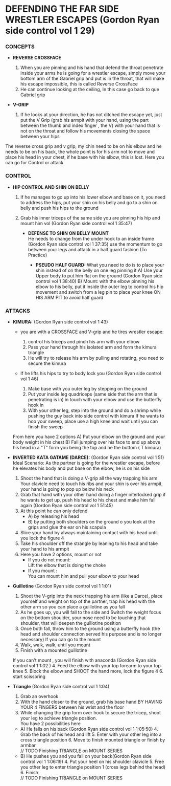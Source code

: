 # DEFENDING THE FAR SIDE WRESTLER ESCAPES (Gordon Ryan side control vol 1 29)

### CONCEPTS
- **REVERSE CROSSFACE**
  1. When you are pinning and his hand that defend the throat penetrate inside your arms he is going for a wrestler escape,
  simply move your bottom arm of the Gabriel grip and put is in the throat, that will make his escape impossible, this is called
  Reverse CrossFace
  2. He can continue looking at the ceiling, In this case go back to que Gabriel grip

- **V-GRIP**
  1. If he looks at your direction, he has not ditched the escape yet, just put the V Grip
      (grab his armpit with your hand, using the part between the thumb and index finger , the V)
      with your hand that is not on the throat and follow his movements closing the space between your hips

The reverse cross grip and v grip,  my chin need to be on his elbow and he needs to be on his back, the whole point is for his arm not to move and
place his head in your chest, if he base with his elbow, this is lost. Here you can go for Control or attack

### CONTROL
- **HIP CONTROL AND SHIN ON BELLY**  
  1. If he manages to go up into his lower elbow and base on it, you need to address the hips, put your shin on his belly and
    go to a shin on belly and push his hips to the ground
  2. Grab his inner triceps of the same side you are pinning his hip and mount him vol (Gordon Ryan side control vol 1 35:47)

      - **DEFENSE TO SHIN ON BELLY MOUNT**  
        He needs to change from the under hook to an inside frame (Gordon Ryan side control vol 1 37:35) use the momentum to go between your legs and attack in a half guard fashion (To Practice) 
      
        -  **PSEUDO HALF GUARD:** What you need to do is to place your shin instead of on the belly on one leg pinning it
          A) Use your Upper body to put him flat on the ground (Gordon Ryan side control vol 1 38:40)
          B) Mount: with the elbow pinning his elbow to his belly, put it inside the outer leg to control his hip movement and switch from a leg pin to place your knee ON HIS ARM PIT  to avoid half guard

### ATTACKS
- **KIMURA:** (Gordon Ryan side control vol 1 43)  
     - you are with a CROSSFACE and V-grip and he tires wrestler escape:  
       1. control his triceps and pinch his arm with your elbow
       2. Pass your hand through his isolated arm and form the kimura triangle
       3. He will try to release his arm by pulling and rotating, you need to secure the kimura 
  
     - If he lifts his hips  to try to body lock you (Gordon Ryan side control vol 1 46)  
       1. Make base with you outer leg by stepping on the ground
       2. Put your inside leg quadriceps (same side that the arm that is penetrating is in) in touch with your elbow and use the butterfly hook in
       3. With your other leg, step into the ground and do a shrimp while pushing the guy back into side control with kimura 
            If he wants to hop your sweep, place use a high knee and wait until you can finish the sweep
     
     From here you have 2 options
     A) Put your elbow on the ground and your body weight in his chest
     B) Fall jumping over his face to end up above his head in a "T" form you being the top and he the bottom ( T kimura)

- **INVERTED KATA GATAME (DARCE):** (Gordon Ryan side control vol 1 51)  
  Ideal Scenario: As the partner is going for the wrestler escape, before he elevates his body and put base on the elbow, he is on his side
  1. Shoot the hand that is doing a V-grip all the way trapping his arm Your clavicle need to touch his ribs and your shin is over his armpit, your hand is going to pop up below his neck
  2. Grab that hand with your other hand doing a finger interlocked grip if he wants to get up, push his head to his chest and make him fall again  (Gordon Ryan side control vol 1 51:45)
  3. At this point he can only defend
        - A) by releasing his head
        - B) by putting both shoulders on the ground o you look at the grips and glue the ear on his scapula
  4. Slice your hand by always maintaining contact with his head until you lock the figure 4
  5. Take his shoulder off the strangle by leaning to his head and take your hand to his armpit
  6. Here you have 2 options, mount or not
      - If you do not mount:  
        Lift the elbow that is doing the choke
      - If you mount :  
        You can mount him and pull your elbow to your head

- **Guillotine** (Gordon Ryan side control vol 1 1:01)
  1. Shoot the V-grip into the neck trapping his arm (like a Darce), place yourself and weight on top of the partner,
           trap his head with the other arm so you can place a guillotine as you fall
  2. As he goes up, you will fall to the side and Switch the weight focus  on the bottom shoulder,
     your nose need to be touching that shoulder, that will deepen the guillotine position
  3. Once both fall, throw him to the ground using a butterfly hook (the head and shoulder connection served his purpose and is no longer necessary) If you can go to the mount
  4. Walk, walk, walk, until you mount
  5. Finish with a mounted guillotine

  If you can't mount , you will finish with anaconda (Gordon Ryan side control vol 1 1:02 )
  4. Feed the elbow with your top forearm to your top knee
  5.  Block the elbow and SHOOT the hand more, lock the figure 4
  6. start scissoring

- **Triangle** (Gordon Ryan side control vol 1 1:04)  
  1. Grab an overhook
  2. With the hand closer to the ground, grab his base hand BY HAVING YOUR 4 FINGERS between his wrist and the floor
  3. While changing the grip form over hook to secure the tricep, shoot your leg to achieve triangle position.  
  You have 2 possibilities here
  - A) He falls on his back (Gordon Ryan side control vol 1 1:05:50)
    4. Grab the back of his head and lift
    5. Enter with your other leg into a cross triangle position
    6. Move to finish mounted triangle or finish by armbar  
    // TODO Finishing TRIANGLE on MOUNT SERIES
  - B) He pushes you and you fall on your back(Gordon Ryan side control vol 1 1:06:19)
    4. Put your heel on his shoulder clavicle
    5. Free you other leg to enter triangle position 1 (cross legs behind the head)
    6. Finish  
    // TODO Finishing TRIANGLE on MOUNT SERIES


